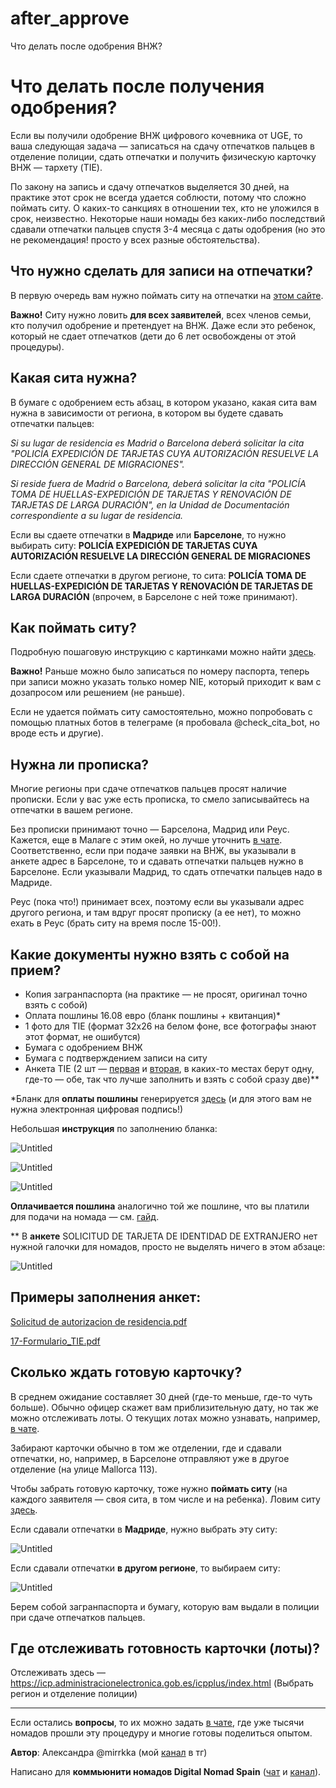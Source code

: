 # after_approve
Что делать после одобрения ВНЖ?

# Что делать после получения одобрения?

Если вы получили одобрение ВНЖ цифрового кочевника от UGE, то ваша следующая задача — записаться на сдачу отпечатков пальцев в отделение полиции, сдать отпечатки и получить физическую карточку ВНЖ — тархету (TIE). 

По закону на запись и сдачу отпечатков выделяется 30 дней, на практике этот срок не всегда удается соблюсти, потому что сложно поймать ситу. О каких-то санкциях в отношении тех, кто не уложился в срок, неизвестно. Некоторые наши номады без каких-либо последствий сдавали отпечатки пальцев спустя 3-4 месяца с даты одобрения (но это не рекомендация! просто у всех разные обстоятельства). 

## **Что нужно сделать для записи на отпечатки?**

В первую очередь вам нужно поймать ситу на отпечатки на [этом сайте](https://sede.administracionespublicas.gob.es/pagina/index/directorio/icpplus). 

**Важно!** Ситу нужно ловить **для всех заявителей**, всех членов семьи, кто получил одобрение и претендует на ВНЖ. Даже если это ребенок, который не сдает отпечатков (дети до 6 лет освобождены от этой процедуры). 

## **Какая сита нужна?**

В бумаге с одобрением есть абзац, в котором указано, какая сита вам нужна в зависимости от региона, в котором вы будете сдавать отпечатки пальцев:

*Si su lugar de residencia es Madrid o Barcelona deberá solicitar la cita "POLICÍA EXPEDICIÓN DE TARJETAS CUYA AUTORIZACIÓN RESUELVE LA DIRECCIÓN GENERAL DE MIGRACIONES".* 

*Si reside fuera de Madrid o Barcelona, deberá solicitar la cita "POLICÍA TOMA DE HUELLAS-EXPEDICIÓN DE TARJETAS Y RENOVACIÓN DE TARJETAS DE LARGA DURACIÓN", en la Unidad de Documentación correspondiente a su lugar de residencia.*

Если вы сдаете отпечатки в **Мадриде** или **Барселоне**, то нужно выбирать ситу: 
**POLICÍA EXPEDICIÓN DE TARJETAS CUYA AUTORIZACIÓN RESUELVE LA DIRECCIÓN GENERAL DE MIGRACIONES**

Если сдаете отпечатки в другом регионе, то сита:
**POLICÍA TOMA DE HUELLAS-EXPEDICIÓN DE TARJETAS Y RENOVACIÓN DE TARJETAS DE LARGA DURACIÓN** (впрочем, в Барселоне с ней тоже принимают). 

## **Как поймать ситу?**

Подробную пошаговую инструкцию с картинками можно найти [здесь](https://t.me/digitalnomadespanol/103). 

**Важно!** Раньше можно было записаться по номеру паспорта, теперь при записи можно указать только номер NIE, который приходит к вам с дозапросом или решением (не раньше). 

Если не удается поймать ситу самостоятельно, можно попробовать с помощью платных ботов в телеграме (я пробовала @check_cita_bot, но вроде есть и другие). 

## **Нужна ли прописка?**

Многие регионы при сдаче отпечатков пальцев просят наличие прописки. Если у вас уже есть прописка, то смело записывайтесь на отпечатки в вашем регионе. 

Без прописки принимают точно — Барселона, Мадрид или Реус. Кажется, еще в Малаге с этим окей, но лучше уточнить [в чате](https://t.me/chatfornomads). Соответственно, если при подаче заявки на ВНЖ, вы указывали в анкете адрес в Барселоне, то и сдавать отпечатки пальцев нужно в Барселоне. Если указывали Мадрид, то сдать отпечатки пальцев надо в Мадриде. 

Реус (пока что!) принимает всех, поэтому если вы указывали адрес другого региона, и там вдруг просят прописку (а ее нет), то можно ехать в Реус (брать ситу на время после 15-00!).

## **Какие документы нужно взять с собой на прием?**

- Копия загранпаспорта (на практике — не просят, оригинал точно взять с собой)
- Оплата пошлины 16.08 евро (бланк пошлины + квитанция)*
- 1 фото для TIE (формат 32х26 на белом фоне, все фотографы знают этот формат, не ошибутся)
- Бумага с одобрением ВНЖ
- Бумага с подтверждением записи на ситу
- Анкета TIE (2 шт — [первая](https://www.inclusion.gob.es/documents/410169/2156463/MI_TIE_NOV_2018.pdf/f5851bc2-553d-9fc2-fa8c-7c03fc7d1d9e?version=1.0&t=1674731329435&download=false) и [вторая](https://www.inclusion.gob.es/documents/410169/2156469/17-Formulario_TIE.pdf), в каких-то местах берут одну, где-то — обе, так что лучше заполнить и взять с собой сразу две)**

*Бланк для **оплаты пошлины** генерируется [здесь](https://sede.policia.gob.es/Tasa790_012/ImpresoRellenar) (и для этого вам не нужна электронная цифровая подпись!)

Небольшая **инструкция** по заполнению бланка:

![Untitled](https://prod-files-secure.s3.us-west-2.amazonaws.com/17340681-d0eb-453f-92d7-1319c58ae51d/9085855d-0134-4b78-a13f-a9965e1224b2/Untitled.png)

![Untitled](https://prod-files-secure.s3.us-west-2.amazonaws.com/17340681-d0eb-453f-92d7-1319c58ae51d/6b7ced02-7a6f-4890-b1d4-43dbebd36c00/Untitled.png)

![Untitled](https://prod-files-secure.s3.us-west-2.amazonaws.com/17340681-d0eb-453f-92d7-1319c58ae51d/6383617d-982e-4316-971b-ae0a77229417/Untitled.png)

**Оплачивается пошлина** аналогично той же пошлине, что вы платили для подачи на номада — см. [гайд](https://www.notion.so/Tasa-modelo-790-BBVA-c90c0157cbe4496684f98d3fe2b506ad?pvs=21).

** В **анкете** SOLICITUD DE TARJETA DE IDENTIDAD DE EXTRANJERO нет нужной галочки для номадов, просто не выделять ничего в этом абзаце:

![Untitled](https://prod-files-secure.s3.us-west-2.amazonaws.com/17340681-d0eb-453f-92d7-1319c58ae51d/f5f6b7d7-2257-45cd-935d-be182594c564/Untitled.png)

## **Примеры заполнения анкет**:

[Solicitud de autorizacion de residencia.pdf](https://prod-files-secure.s3.us-west-2.amazonaws.com/17340681-d0eb-453f-92d7-1319c58ae51d/4e1798d4-26f0-4275-b581-e3341fe6539d/Solicitud_de_autorizacion_de_residencia.pdf)

[17-Formulario_TIE.pdf](https://prod-files-secure.s3.us-west-2.amazonaws.com/17340681-d0eb-453f-92d7-1319c58ae51d/382080d4-c543-4dc3-be48-f58129cac52a/17-Formulario_TIE.pdf)

## **Сколько ждать готовую карточку?**

В среднем ожидание составляет 30 дней (где-то меньше, где-то чуть больше). Обычно офицер скажет вам приблизительную дату, но так же можно отслеживать лоты. О текущих лотах можно узнавать, например, [в чате](https://t.me/chatfornomads). 

Забирают карточки обычно в том же отделении, где и сдавали отпечатки, но, например, в Барселоне отправляют уже в другое отделение (на улице Mallorca 113). 

Чтобы забрать готовую карточку, тоже нужно **поймать ситу** (на каждого заявителя — своя сита, в том числе и на ребенка). Ловим ситу [здесь](https://icp.administracionelectronica.gob.es/icpplustieb/index). 

Если сдавали отпечатки в **Мадриде**, нужно выбрать эту ситу:

![Untitled](https://prod-files-secure.s3.us-west-2.amazonaws.com/17340681-d0eb-453f-92d7-1319c58ae51d/60c09f22-1259-41fb-a426-d103af011cf7/Untitled.png)

Если сдавали отпечатки **в другом регионе**, то выбираем ситу:

![Untitled](https://prod-files-secure.s3.us-west-2.amazonaws.com/17340681-d0eb-453f-92d7-1319c58ae51d/dcc202af-0832-42eb-84e9-dac7426d64d8/Untitled.png)

Берем собой загранпаспорта и бумагу, которую вам выдали в полиции при сдаче отпечатков пальцев. 

## Где отслеживать готовность карточки (лоты)?

Отслеживать здесь — https://icp.administracionelectronica.gob.es/icpplus/index.html (Выбрать регион и отделение полиции)

---

Если остались **вопросы**, то их можно задать [в чате](https://t.me/chatfornomads), где уже тысячи номадов прошли эту процедуру и многие готовы поделиться опытом. 

**Автор**: Александра @mirrkka (мой [канал](https://t.me/digitalnomadespanol) в тг)

Написано для **коммьюнити номадов Digital Nomad Spain** ([чат](https://t.me/chatfornomads) и [канал](https://t.me/spanishdigitalnomad)).
